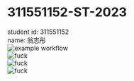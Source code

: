 # 311551152-ST-2023
  
student id: 311551152  
name: 翁志彤  
![example workflow](https://github.com/WengChihTung/311551152-ST-2023/actions/workflows/github-actions-demo.yml/badge.svg)  
![fuck](https://github.com/WengChihTung/311551152-ST-2023/actions/workflows/Lab01-CI.yml/badge.svg)  
![fuck](https://github.com/WengChihTung/311551152-ST-2023/actions/workflows/Lab02-CI.yml/badge.svg)  
![fuck](https://github.com/WengChihTung/311551152-ST-2023/actions/workflows/Lab03-CI.yml/badge.svg)
